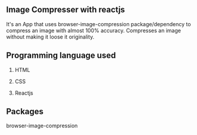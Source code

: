 ## Image Compresser with reactjs
It's an App that uses browser-image-compression package/dependency to compress an image with almost 100% accuracy. Compresses an image without making it loose it originality.

## Programming language used
1. HTML

2. CSS

3. Reactjs


## Packages
browser-image-compression

